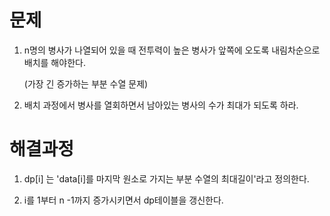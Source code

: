 # 문제

1. n명의 병사가 나열되어 있을 때 전투력이 높은 병사가 앞쪽에 오도록 내림차순으로 배치를 해야한다.

   (가장 긴 증가하는 부분 수열 문제)

2. 배치 과정에서 병사를 열회하면서 남아있는 병사의 수가 최대가 되도록 하라. 



# 해결과정

1. dp[i] 는 'data[i]를 마지막 원소로 가지는 부분 수열의 최대길이'라고 정의한다.

2. i를 1부터 n -1까지 증가시키면서 dp테이블을 갱신한다. 

   
